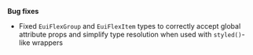 **Bug fixes**

- Fixed `EuiFlexGroup` and `EuiFlexItem` types to correctly accept global attribute props and simplify type resolution when used with `styled()`-like wrappers
